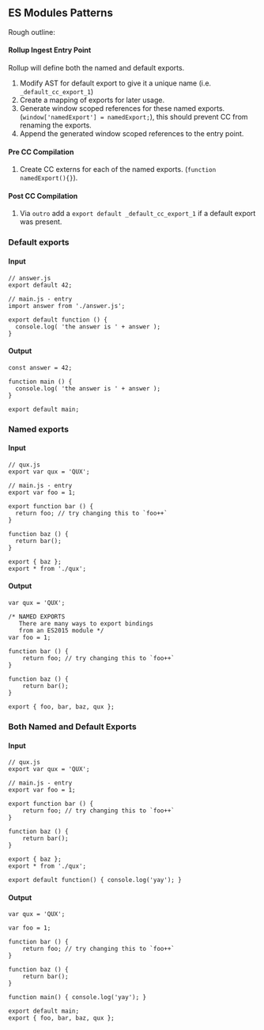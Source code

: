 ## ES Modules Patterns

Rough outline:
#### Rollup Ingest Entry Point
Rollup will define both the named and default exports.
1. Modify AST for default export to give it a unique name (i.e. `_default_cc_export_1`)
2. Create a mapping of exports for later usage.
3. Generate window scoped references for these named exports. (`window['namedExport'] = namedExport;`), this should prevent CC from renaming the exports.
4. Append the generated window scoped references to the entry point.
#### Pre CC Compilation
1. Create CC externs for each of the named exports. (`function namedExport(){}`).
#### Post CC Compilation
1. Via `outro` add a `export default _default_cc_export_1` if a default export was present.

### Default exports

#### Input
```
// answer.js
export default 42;

// main.js - entry
import answer from './answer.js';

export default function () {
  console.log( 'the answer is ' + answer );
}
```
#### Output
```
const answer = 42;

function main () {
  console.log( 'the answer is ' + answer );
}

export default main;
```

### Named exports
#### Input
```
// qux.js
export var qux = 'QUX';

// main.js - entry
export var foo = 1;

export function bar () {
  return foo; // try changing this to `foo++`
}

function baz () {
  return bar();
}

export { baz };
export * from './qux';
```

#### Output
```
var qux = 'QUX';

/* NAMED EXPORTS
   There are many ways to export bindings
   from an ES2015 module */
var foo = 1;

function bar () {
	return foo; // try changing this to `foo++`
}

function baz () {
	return bar();
}

export { foo, bar, baz, qux };
````

### Both Named and Default Exports
#### Input
```
// qux.js
export var qux = 'QUX';

// main.js - entry
export var foo = 1;

export function bar () {
	return foo; // try changing this to `foo++`
}

function baz () {
	return bar();
}

export { baz };
export * from './qux';

export default function() { console.log('yay'); }
```
#### Output
````
var qux = 'QUX';

var foo = 1;

function bar () {
	return foo; // try changing this to `foo++`
}

function baz () {
	return bar();
}

function main() { console.log('yay'); }

export default main;
export { foo, bar, baz, qux };
````